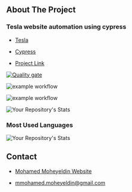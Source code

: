## About The Project
### Tesla website automation using cypress

* [Tesla](https://www.tesla.com/)
* [Cypress](https://docs.cypress.io/)


* [Project Link](https://github.com/mohamedmoheyeldin/Mortgage-Calculator)

<!-- SonarCloud Stats -->
[![Quality gate](https://sonarcloud.io/api/project_badges/quality_gate?project=mohamedmoheyeldin_TeslaCypressAutomation)](https://sonarcloud.io/dashboard?id=mohamedmoheyeldin_TeslaCypressAutomation)

<!-- ossar-analysis Stats -->
![example workflow](https://github.com/mohamedmoheyeldin/TeslaCypressAutomation/actions/workflows/ossar-analysis.yml/badge.svg)

<!-- codeql-analysis Stats -->
![example workflow](https://github.com/mohamedmoheyeldin/TeslaCypressAutomation/actions/workflows/codeql-analysis.yml/badge.svg)

<!-- My Repository's Stats -->
![Your Repository's Stats](https://github-readme-stats.vercel.app/api?username=mohamedmoheyeldin&show_icons=true)

<!-- Most Used Languages -->
### Most Used Languages
![Your Repository's Stats](https://github-readme-stats.vercel.app/api/top-langs/?username=mohamedmoheyeldin&theme=blue-green)


<!-- CONTACT -->
## Contact

* [Mohamed Moheyeldin Website](https://mohamedmoheyeldin.com)

* [mmohamed.moheyeldin@gmail.com](mmohamed.moheyeldin@gmail.com)
